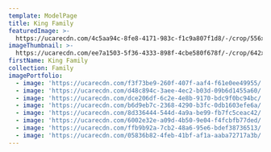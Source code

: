 ```yaml
---
template: ModelPage
title: King Family
featuredImage: >-
  https://ucarecdn.com/4c5aa94c-8fe8-4171-983c-f1c9a807f1d8/-/crop/556x283/0,78/-/preview/
imageThumbnail: >-
  https://ucarecdn.com/ee7a1503-5f36-4333-898f-4cbe580f678f/-/crop/642x900/398,0/-/preview/
firstName: King Family
collection: Family
imagePortfolio:
  - image: 'https://ucarecdn.com/f3f73be9-260f-407f-aaf4-f61e0ee49955/'
  - image: 'https://ucarecdn.com/d48c894c-3aee-4ec2-b03d-09b6d1455a60/'
  - image: 'https://ucarecdn.com/dce206df-6c2e-4e8b-9170-bdc9f0bc94bc/'
  - image: 'https://ucarecdn.com/b6d9eb7c-2368-4290-b3fc-0db1603efe6a/'
  - image: 'https://ucarecdn.com/8d336444-544d-4a9a-be99-fb7fc5ceac42/'
  - image: 'https://ucarecdn.com/6002e32e-a09d-4b50-9e04-f4fcbfb77ded/'
  - image: 'https://ucarecdn.com/ffb9b92a-7cb2-48a6-95e6-bdef38736513/'
  - image: 'https://ucarecdn.com/05836b82-4feb-41bf-af1a-aaba72717a3b/'
---
```


